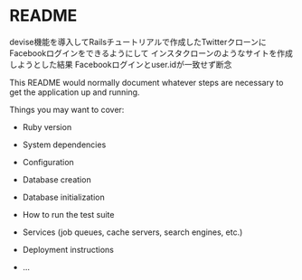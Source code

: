 # README

devise機能を導入してRailsチュートリアルで作成したTwitterクローンにFacebookログインをできるようにして
インスタクローンのようなサイトを作成しようとした結果
Facebookログインとuser.idが一致せず断念

This README would normally document whatever steps are necessary to get the
application up and running.

Things you may want to cover:

* Ruby version

* System dependencies

* Configuration

* Database creation

* Database initialization

* How to run the test suite

* Services (job queues, cache servers, search engines, etc.)

* Deployment instructions

* ...
